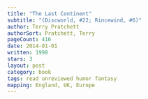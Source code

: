 ```yaml
---
title: "The Last Continent"
subtitle: "(Discworld, #22; Rincewind, #6)"
author: Terry Pratchett
authorSort: Pratchett, Terry
pageCount: 416
date: 2014-01-01
written: 1998
stars: 3
layout: post
category: book
tags: read unreviewed humor fantasy
mapping: England, UK, Europe
---
```

